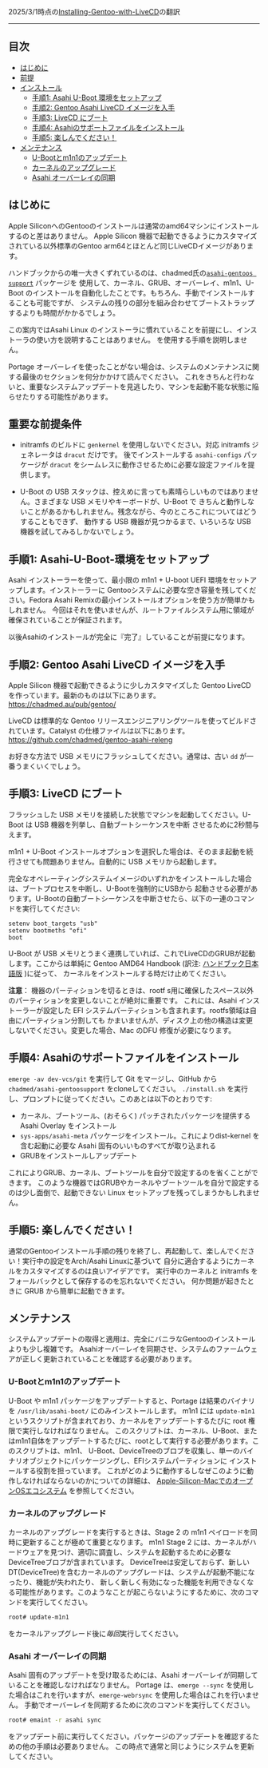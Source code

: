 2025/3/1時点の[Installing-Gentoo-with-LiveCD](https://github.com/AsahiLinux/docs/blob/main/docs/Installing-Gentoo-with-LiveCD.md)の翻訳

---
## 目次
- [はじめに](#はじめに)
- [前提](#重要な前提条件)
- [インストール](#手順1-asahi-linux-minimalをセットアップ)
  * [手順1: Asahi U-Boot 環境をセットアップ](#手順1-Asahi-U-Boot-環境をセットアップ)
  * [手順2: Gentoo Asahi LiveCD イメージを入手](#手順2-Gentoo-Asahi-LiveCD-イメージを入手)
  * [手順3: LiveCD にブート](#手順3-LiveCD-にブート)
  * [手順4: Asahiのサポートファイルをインストール](#手順4-asahiのサポートファイルをインストール)
  * [手順5: 楽しんでください！](#手順5-楽しんでください)
- [メンテナンス](#メンテナンス)
  * [U-Bootとm1n1のアップデート](#u-bootとm1n1のアップデート)
  * [カーネルのアップグレード](#カーネルのアップグレード)
  * [Asahi オーバーレイの同期](#asahi-オーバーレイの同期)

## はじめに
Apple SiliconへのGentooのインストールは通常のamd64マシンにインストールするのと差はありません。
Apple Silicon 機器で起動できるようにカスタマイズされている以外標準のGentoo arm64とほとんど同じLiveCDイメージがあります。

ハンドブックからの唯一大きくずれているのは、chadmed氏の[`asahi-gentoos support`](https://github.com/chadmed/asahi-gentoosupport) パッケージを
使用して、カーネル、GRUB、オーバーレイ、m1n1、U-Boot のインストールを自動化したことです。もちろん、手動でインストールすることも可能ですが、
システムの残りの部分を組み合わせてブートストラップするよりも時間がかかるでしょう。

この案内ではAsahi Linux のインストーラに慣れていることを前提にし、インストーラの使い方を説明することはありません。
を使用する手順を説明しません。

Portage オーバーレイを使ったことがない場合は、システムのメンテナンスに関する最後のセクションを何分かかけて読んでください。
これをきちんと行わないと、重要なシステムアップデートを見逃したり、マシンを起動不能な状態に陥らせたりする可能性があります。

## 重要な前提条件
* initramfs のビルドに `genkernel` を使用しないでください。対応 initramfs ジェネレータは `dracut` だけです。
後でインストールする `asahi-configs`  パッケージが `dracut` をシームレスに動作させるために必要な設定ファイルを提供します。

* U-Boot の USB スタックは、控えめに言っても素晴らしいものではありません。さまざまな USB メモリやキーボードが、U-Boot で
きちんと動作しないことがあるかもしれません。残念ながら、今のところこれについてはどうすることもできず、
動作する USB 機器が見つかるまで、いろいろな USB 機器を試してみるしかないでしょう。

## 手順1: Asahi-U-Boot-環境をセットアップ
Asahi インストーラーを使って、最小限の m1n1 + U-boot UEFI 環境をセットアップします。インストーラーに
Gentooシステムに必要な空き容量を残してください。Fedora Asahi Remixの最小インストールオプションを使う方が簡単かもしれません。
今回はそれを使いませんが、ルートファイルシステム用に領域が確保されていることが保証されます。

以後Asahiのインストールが完全に『完了』していることが前提になります。

## 手順2: Gentoo Asahi LiveCD イメージを入手
Apple Silicon 機器で起動できるように少しカスタマイズした Gentoo LiveCD を作っています。最新のものは以下にあります。
https://chadmed.au/pub/gentoo/

LiveCD は標準的な Gentoo リリースエンジニアリングツールを使ってビルドされています。Catalyst の仕様ファイルは以下にあります。
https://github.com/chadmed/gentoo-asahi-releng

お好きな方法で USB メモリにフラッシュしてください。通常は、古い `dd` が一番うまくいくでしょう。

## 手順3: LiveCD にブート
フラッシュした USB メモリを接続した状態でマシンを起動してください。U-Boot は USB 機器を列挙し、自動ブートシーケンスを中断
させるために2秒間与えます。

m1n1 + U-Boot インストールオプションを選択した場合は、そのまま起動を続行させても問題ありません。自動的に USB メモリから起動します。

完全なオペレーティングシステムイメージのいずれかをインストールした場合は、ブートプロセスを中断し、U-Bootを強制的にUSBから
起動させる必要があります。U-Bootの自動ブートシーケンスを中断させたら、以下の一連のコマンドを実行してください:

```
setenv boot_targets "usb"
setenv bootmeths "efi"
boot
```

U-Boot が USB メモリとうまく連携していれば、これでLiveCDのGRUBが起動します。ここからは単純に
Gentoo AMD64 Handbook (訳注: [ハンドブック日本語版](https://wiki.gentoo.org/wiki/Handbook:AMD64/ja) )に従って、
カーネルをインストールする時だけ止めてください。

**注意**： 機器のパーティションを切るときは、rootf s用に確保したスペース以外のパーティションを変更しないことが絶対に重要です。
これには、Asahi インストーラーが設定した EFI システムパーティションも含まれます。rootfs領域は自由にパーティション分割しても
かまいませんが、ディスク上の他の構造は変更しないでください。変更した場合、Mac のDFU 修復が必要になります。

## 手順4: Asahiのサポートファイルをインストール
`emerge -av dev-vcs/git` を実行して Git をマージし、GitHub から `chadmed/asahi-gentoosupport` をcloneしてください。
`./install.sh` を実行し、プロンプトに従ってください。このあとは以下のとおりです:

* カーネル、ブートツール、(おそらく) パッチされたパッケージを提供する Asahi Overlay をインストール
* `sys-apps/asahi-meta` パッケージをインストール。これによりdist-kernel を含む起動に必要な Asahi 固有のいいものすべてが取り込まれる
* GRUBをインストールしアップデート

これによりGRUB、カーネル、ブートツールを自分で設定するのを省くことができます。
このような機器ではGRUBやカーネルやブートツールを自分で設定するのは少し面倒で、起動できない Linux セットアップを残ってしまうかもしれません。

## 手順5: 楽しんでください！
通常のGentooインストール手順の残りを終了し、再起動して、楽しんでください！実行中の設定をArch/Asahi Linuxに基づいて
自分に適合するようにカーネルをカスタマイズするのは良いアイデアです。
実行中のカーネルと initramfs をフォールバックとして保存するのを忘れないでください。
何か問題が起きたときに GRUB から簡単に起動できます。

## メンテナンス
システムアップデートの取得と適用は、完全にバニラなGentooのインストールよりも少し複雑です。
Asahiオーバーレイを同期させ、システムのファームウェアが正しく更新されていることを確認する必要があります。

### U-Bootとm1n1のアップデート
U-Boot や m1n1 パッケージをアップデートすると、Portage は結果のバイナリを `/usr/lib/asahi-boot/` にのみインストールします。
m1n1 には `update-m1n1` というスクリプトが含まれており、カーネルをアップデートするたびに root 権限で実行しなければなりません。
このスクリプトは、カーネル、U-Boot、またはm1n1自体をアップデートするたびに、rootとして実行する必要があります。このスクリプトは、m1n1、
U-Boot、DeviceTreeのブロブを収集し、単一のバイナリオブジェクトにパッケージングし、EFIシステムパーティションに
インストールする役割を担っています。
これがどのように動作するしなぜこのように動作しなければならないのかについての詳細は、 [Apple-Silicon-MacでのオープンOSエコシステム](Open-OS-Ecosystem-on-Apple-Silicon-Macs.md) を参照してください。

### カーネルのアップグレード
カーネルのアップグレードを実行するときは、Stage 2 の m1n1 ペイロードを同時に更新することが極めて重要となります。
m1n1 Stage 2 には、カーネルがハードウェアを見つけ、適切に調査し、システムを起動するために必要な DeviceTreeブロブが含まれています。
DeviceTreeは安定しておらず、新しいDT(DeviceTree)を含むカーネルのアップグレードは、システムが起動不能になったり、機能が失われたり、
新しく新しく有効になった機能を利用できなくなる可能性があります。このようなことが起こらないようにするために、次のコマンドを実行してください。

```bash
root# update-m1n1
```
をカーネルアップグレード後に*毎回*実行してください。

### Asahi オーバーレイの同期
Asahi 固有のアップデートを受け取るためには、Asahi オーバーレイが同期していることを確認しなければなりません。
Portage は、`emerge --sync` を使用した場合はこれを行いますが、`emerge-webrsync` を使用した場合はこれを行いません。
手動でオーバーレイを同期するために次のコマンドを実行してください。

```bash
root# emaint -r asahi sync
```

をアップデート前に実行してください。パッケージのアップデートを確認するための他の手順は必要ありません。
この時点で通常と同じようにシステムを更新してください。
